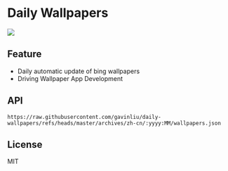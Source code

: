 # Daily Wallpapers
  
![](https://www.bing.com/th?id=OHR.YellowstoneRiver_ZH-CN3716808579_UHD.jpg)

## Feature

- Daily automatic update of bing wallpapers
- Driving Wallpaper App Development

## API

```
https://raw.githubusercontent.com/gavinliu/daily-wallpapers/refs/heads/master/archives/zh-cn/:yyyy:MM/wallpapers.json
```

## License

MIT
  